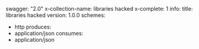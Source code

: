 swagger: "2.0"
x-collection-name: libraries hacked
x-complete: 1
info:
  title: libraries hacked
  version: 1.0.0
schemes:
- http
produces:
- application/json
consumes:
- application/json